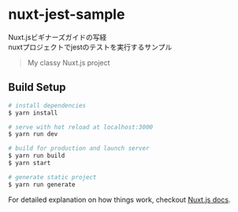 # nuxt-jest-sample

Nuxt.jsビギナーズガイドの写経  
nuxtプロジェクトでjestのテストを実行するサンプル

> My classy Nuxt.js project

## Build Setup

``` bash
# install dependencies
$ yarn install

# serve with hot reload at localhost:3000
$ yarn run dev

# build for production and launch server
$ yarn run build
$ yarn start

# generate static project
$ yarn run generate
```

For detailed explanation on how things work, checkout [Nuxt.js docs](https://nuxtjs.org).
